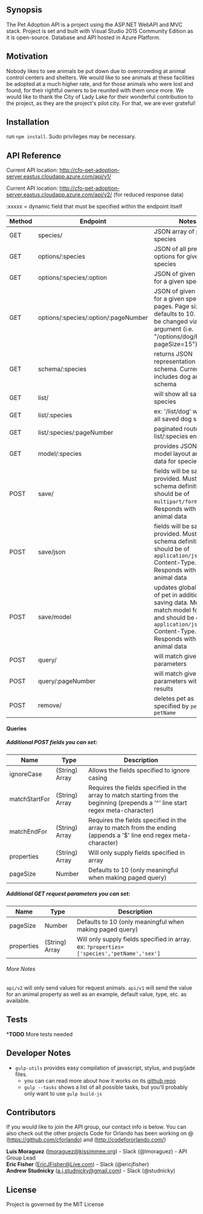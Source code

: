 ## Synopsis

The Pet Adoption API is a project using the ASP.NET WebAPI and MVC stack.  Project is set and built with Visual Studio 2015 Community Edition as it is open-source. Database and API hosted in Azure Platform.

## Motivation

Nobody likes to see animals be put down due to overcrowding at animal control centers and shelters.  We would like to see animals at these facilities be adopted at a much higher rate, and for those animals who were lost and found, for their rightful owners to be reunited with them once more.  We would like to thank the City of Lady Lake for their wonderful contribution to the project, as they are the project's pilot city.  For that, we are ever grateful!

## Installation

run `npm install`. Sudo privileges may be necessary.

## API Reference

Current API location: http://cfo-pet-adoption-server.eastus.cloudapp.azure.com/api/v1/

Current API location: http://cfo-pet-adoption-server.eastus.cloudapp.azure.com/api/v2/ (for reduced response data)

:xxxxx = dynamic field that must be specified within the endpoint itself

Method  | Endpoint                               | Notes
--------| -------------------------------------- | ----------------------------------------------------------------
GET     | species/                               | JSON array of possible species
GET     | options/:species                       | JSON of all preselected options for given species
GET     | options/:species/:option               | JSON of given option for a given species
GET     | options/:species/:option/:pageNumber   | JSON of given option for a given species in pages. Page size defaults to 10. This can be changed via query argument (i.e. "/options/dog/breed/1?pageSize=15")
GET     | schema/:species                        | returns JSON representation of a schema. Currently includes dog and cat schema
GET     | list/                                  | will show all saved species
GET     | list/:species                          | ex: '/list/dog' will show all saved dog species
GET     | list/:species/:pageNumber              | paginated route for list/:species endpoint
GET     | model/:species                         | provides JSON of model layout and meta data for species
POST    | save/                                  | fields will be saved as provided. Must match schema definition and should be of `multipart/form-data`. Responds with saved animal data
POST    | save/json                              | fields will be saved as provided. Must match schema definition and should be of `application/json` Content-Type. Responds with saved animal data
POST    | save/model                             | updates global model of pet in addition to saving data. Must match model format and should be of `application/json` Content-Type. Responds with saved animal data
POST    | query/                                 | will match given parameters 
POST    | query/:pageNumber                      | will match given parameters with paged results
POST    | remove/                                | deletes pet as specified by `petId` or `petName`

#### Queries


##### Additional POST fields you can set:

Name           | Type            | Description
---------------| ----------------| ----------------------------------------------------------
ignoreCase     | (String) Array  | Allows the fields specified to ignore casing
matchStartFor  | (String) Array  | Requires the fields specified in the array to match starting from the beginning (prepends a '^' line start regex meta-character)
matchEndFor    | (String) Array  | Requires the fields specified in the array to match from the ending (appends a '$' line end regex meta-character)
properties     | (String) Array  | Will only supply fields specified in array
pageSize       | Number          | Defaults to 10 (only meaningful when making paged query) 

##### Additional GET request parameters you can set:

Name           | Type            | Description
---------------| ----------------| ----------------------------------------------------------
pageSize       | Number          | Defaults to 10 (only meaningful when making paged query) 
properties     | (String) Array  | Will only supply fields specified in array. ex: `?properties=['species','petName','sex']`


###### More Notes

`api/v2` will only send values for request animals. `api/v1` will send the value for an animal property as well as an example, default value, type, etc. as available. 

## Tests

***TODO** More tests needed


## Developer Notes
- `gulp-utils` provides easy compilation of javascript, stylus, and pug/jade files.
    + you can can read more about how it works on its [github repo](https://github.com/khalidhoffman/gulp-utils.git)
    + `gulp --tasks` shows a list of all possible tasks, but you'll probably only want to use `gulp build-js`

## Contributors

If you would like to join the API group, our contact info is below.  You can also check out the other projects Code for Orlando has been working on @ (https://github.com/cforlando) and (http://codefororlando.com/) <br />

**Luis Moraguez** (lmoraguez@kissimmee.org) - Slack (@lmoraguez) - API Group Lead <br />
**Eric Fisher** (EricJFisher@Live.com) - Slack (@ericjfisher) <br />
**Andrew Studnicky** (a.j.studnicky@gmail.com) - Slack (@studnicky)

## License

Project is governed by the MIT License
